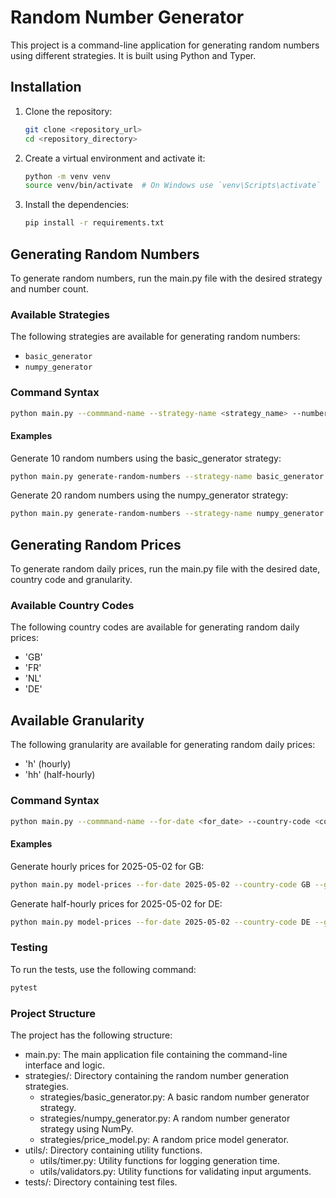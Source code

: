 # Random Number Generator

This project is a command-line application for generating random numbers using different strategies. It is built using Python and Typer.

## Installation

1. Clone the repository:
    ```bash
    git clone <repository_url>
    cd <repository_directory>
    ```

2. Create a virtual environment and activate it:
    ```bash
    python -m venv venv
    source venv/bin/activate  # On Windows use `venv\Scripts\activate`
    ```

3. Install the dependencies:
    ```bash
    pip install -r requirements.txt
    ```

## Generating Random Numbers

To generate random numbers, run the main.py file with the desired strategy and number count.

### Available Strategies

The following strategies are available for generating random numbers:

- `basic_generator`
- `numpy_generator`

### Command Syntax

```bash
python main.py --commmand-name --strategy-name <strategy_name> --number-count <number_count>
```

#### Examples

Generate 10 random numbers using the basic_generator strategy:

```bash
python main.py generate-random-numbers --strategy-name basic_generator --number-count 10
```

Generate 20 random numbers using the numpy_generator strategy:

```bash
python main.py generate-random-numbers --strategy-name numpy_generator --number-count 20
```

## Generating Random Prices

To generate random daily prices, run the main.py file with the desired date, country code and granularity.

### Available Country Codes

The following country codes are available for generating random daily prices:

- 'GB'
- 'FR'
- 'NL'
- 'DE'

## Available Granularity

The following granularity are available for generating random daily prices:

- 'h' (hourly)
- 'hh' (half-hourly)

### Command Syntax

```bash
python main.py --commmand-name --for-date <for_date> --country-code <country_code> --granularity <granularity> --commodity <commodity>
```

#### Examples

Generate hourly prices for 2025-05-02 for GB:

```bash
python main.py model-prices --for-date 2025-05-02 --country-code GB --granularity h --commodity crude
```

Generate half-hourly prices for 2025-05-02 for DE:

```bash
python main.py model-prices --for-date 2025-05-02 --country-code DE --granularity hh --commodity power  
```


### Testing

To run the tests, use the following command:

```bash
pytest
```

### Project Structure

The project has the following structure:

* main.py: The main application file containing the command-line interface and logic.
* strategies/: Directory containing the random number generation strategies.
    * strategies/basic_generator.py: A basic random number generator strategy.
    * strategies/numpy_generator.py: A random number generator strategy using NumPy.
    * strategies/price_model.py: A random price model generator.
* utils/: Directory containing utility functions.
  * utils/timer.py: Utility functions for logging generation time.
  * utils/validators.py: Utility functions for validating input arguments.
* tests/: Directory containing test files.